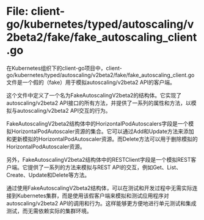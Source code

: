 # File: client-go/kubernetes/typed/autoscaling/v2beta2/fake/fake_autoscaling_client.go

在Kubernetes组织下的client-go项目中，client-go/kubernetes/typed/autoscaling/v2beta2/fake/fake_autoscaling_client.go文件是一个假的（fake）用于模拟autoscaling/v2beta2 API的客户端。

这个文件中定义了一个名为FakeAutoscalingV2beta2的结构体。它实现了autoscaling/v2beta2 API接口的所有方法，并提供了一系列的属性和方法，以模拟与autoscaling/v2beta2 API交互的行为。

FakeAutoscalingV2beta2结构体中的HorizontalPodAutoscalers字段是一个模拟HorizontalPodAutoscaler资源的集合。它可以通过Add和Update方法来添加和更新模拟的HorizontalPodAutoscaler资源。而Delete方法可以用于删除模拟的HorizontalPodAutoscaler资源。

另外，FakeAutoscalingV2beta2结构体中的RESTClient字段是一个模拟REST客户端。它提供了一系列的方法来模拟与REST API的交互，例如Get、List、Create、Update和Delete等方法。

通过使用FakeAutoscalingV2beta2结构体，可以在测试和开发过程中无需实际连接到Kubernetes集群，而是使用该假客户端来模拟和测试应用程序对autoscaling/v2beta2 API的调用和行为。这样能够更方便地进行单元测试和集成测试，而无需依赖实际的集群环境。

